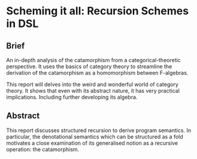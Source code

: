 # Scheming it all: Recursion Schemes in DSL

## Brief

An in-depth analysis of the catamorphism from a categorical-theoretic perspective.
It uses the basics of category theory to streamline the derivation of the catamorphism
as a homomorphism between F-algebras.

This report will delves into the weird and wonderful world of category theory. It shows
that even with its abstract nature, it has very practical implications. Including further
developing its algebra.

## Abstract
This report discusses structured recursion to derive program semantics. In particular, the denotational semantics which can be structured as a fold motivates a close examination of its generalised notion as a recursive operation: the catamorphism.
